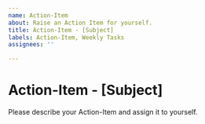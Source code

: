 ```yaml
---
name: Action-Item
about: Raise an Action Item for yourself.
title: Action-Item - [Subject]
labels: Action-Item, Weekly Tasks
assignees: ''

---
```


# Action-Item - [Subject]

Please describe your Action-Item and assign it to yourself.

